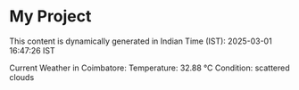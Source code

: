 # My Project

This content is dynamically generated in Indian Time (IST): 2025-03-01 16:47:26 IST


Current Weather in Coimbatore:
Temperature: 32.88 °C
Condition: scattered clouds
